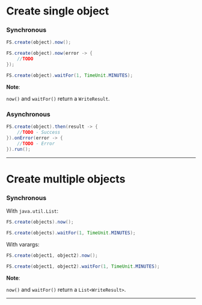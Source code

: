 # Create single object

### Synchronous

```java 
FS.create(object).now();
```

```java
FS.create(object).now(error -> {
    //TODO
});
```

```java
FS.create(object).waitFor(1, TimeUnit.MINUTES);
```

**Note**:

``now()`` and ``waitFor()`` return a ``WriteResult``.

### Asynchronous

```java
FS.create(object).then(result -> {
    //TODO - Success
}).onError(error -> {
    //TODO - Error
}).run();
```

---

# Create multiple objects

### Synchronous

With ``java.util.List``:

```java
FS.create(objects).now();
```

```java
FS.create(objects).waitFor(1, TimeUnit.MINUTES);
```

With varargs:

```java
FS.create(object1, object2).now();
```

```java
FS.create(object1, object2).waitFor(1, TimeUnit.MINUTES);
```

**Note**:

``now()`` and ``waitFor()`` return a ``List<WriteResult>``.

---